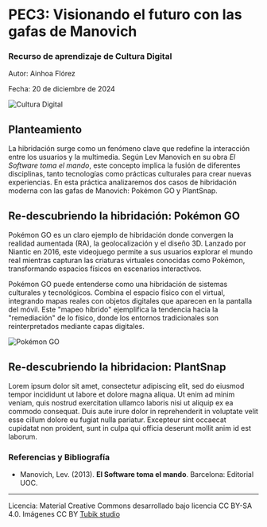 # PEC3: Visionando el futuro con las gafas de Manovich 

### Recurso de aprendizaje de Cultura Digital 


Autor: Ainhoa Flórez


Fecha: 20 de diciembre de 2024

![Cultura Digital](https://miro.medium.com/max/1400/0*9PyyNvrO2PcD3KuU.png) 



## Planteamiento


La hibridación surge como un fenómeno clave que redefine la interacción entre los usuarios y la multimedia. Según Lev Manovich en su obra _El Software toma el mando_, este concepto implica la fusión de diferentes disciplinas, tanto tecnologías como prácticas culturales para crear nuevas experiencias. En esta práctica analizaremos dos casos de hibridación moderna con las gafas de Manovich: Pokémon GO y PlantSnap.


## Re-descubriendo la hibridación: Pokémon GO

Pokémon GO es un claro ejemplo de hibridación donde convergen la realidad aumentada (RA), la geolocalización y el diseño 3D. Lanzado por Niantic en 2016, este videojuego permite a sus usuarios explorar el mundo real mientras capturan las criaturas virtuales conocidas como Pokémon, transformando espacios físicos en escenarios interactivos.

Pokémon GO puede entenderse como una hibridación de sistemas culturales y tecnológicos. Combina el espacio físico con el virtual, integrando mapas reales con objetos digitales que aparecen en la pantalla del móvil. Este "mapeo híbrido" ejemplifica la tendencia hacia la "remediación" de lo físico, donde los entornos tradicionales son reinterpretados mediante capas digitales.

![Pokémon GO](https://lh3.googleusercontent.com/RGShDyVofSODXIJ0eQ9umAID8tCw9KdqBFrtgCEdrxjJijG1qZBryfECP9IRV1MOJhCk4Za4VYB34DE-hnPesZNNVYMwgHKs9KrNue3LNJRJuw=e365-w1920)


## Re-descubriendo la hibridacion: PlantSnap

Lorem ipsum dolor sit amet, consectetur adipiscing elit, sed do eiusmod tempor incididunt ut labore et dolore magna aliqua. Ut enim ad minim veniam, quis nostrud exercitation ullamco laboris nisi ut aliquip ex ea commodo consequat. Duis aute irure dolor in reprehenderit in voluptate velit esse cillum dolore eu fugiat nulla pariatur. Excepteur sint occaecat cupidatat non proident, sunt in culpa qui officia deserunt mollit anim id est laborum.


### Referencias y Bibliografía

* Manovich, Lev. (2013). **El Software toma el mando**. Barcelona: Editorial UOC. 


----

Licencia: Material Creative Commons desarrollado bajo licencia CC BY-SA 4.0. Imágenes CC BY [Tubik studio](https://blog.tubikstudio.com/how-to-create-original-flat-illustrations-designers-tips/) 
